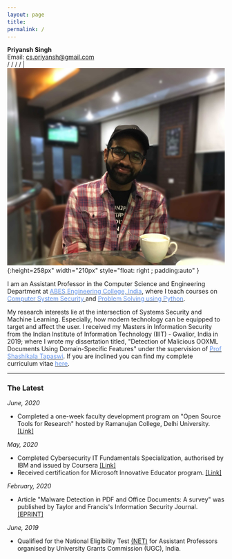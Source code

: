 ```yaml
---
layout: page
title: 
permalink: /
---
```


<head>
	<!-- Place your kit's code here -->
	<script src="https://kit.fontawesome.com/d06797ceaa.js" crossorigin="anonymous"></script>
</head>

**Priyansh Singh** <br> <!-- SDEI <br>  -->    Email: <a href="mailto: cs.priyansh@gmail.com">cs.priyansh@gmail.com</a><br> <a href="https://scholar.google.com/citations?hl=en&user=xN5oO6IAAAAJ" target="_blank"><i class="fab fa-google" href="#"></i></a> /  <a href="https://www.linkedin.com/in/priyanshsingh/" target="_blank"><i class="fab fa-linkedin" href="#"></i></a> / <a href="https://github.com/priyanshs" target="_blank"><i class="fab fa-github" href="#"></i></a> / <a href="https://www.instagram.com/boardslayer" target="_blank"><i class="fab fa-instagram" href="#"></i></a> / <a href="https://twitter.com/boardslayer_" target="_blank"><i class="fab fa-twitter" href="#"></i></a> | ![](/assets/images/priyansh.jpg){:height=258px" width="210px" style="float: right ; padding:auto" }

I am an Assistant Professor in the Computer Science and Engineering Department at [<span style="color: #6495ED">ABES Engineering College, India</span>](https://www.abes.ac.in/), where I teach courses on [<span style="color: #6495ED">Computer System Security </span>](/computer_system_security.md)and [<span style="color: #6495ED">Problem Solving using Python</span>](/problem_solving).

My research interests lie at the intersection of Systems Security and Machine Learning. Especially, how modern technology can be equipped to target and affect the user. I received my Masters in Information Security from the Indian Institute of Information Technology (IIIT) - Gwalior, India in 2019; where I wrote my dissertation titled, "Detection of Malicious OOXML Documents Using Domain-Specific Features" under the supervision of [<span style="color: #6495ED	">Prof Shashikala Tapaswi</span>](https://www.iiitm.ac.in/index.php/en/component/splms/teacher/Prof.Shashikala). If you are inclined you can find my complete curriculum vitae [<span style="color: #6495ED	">here</span>](assets/files/PriyanshSingh.pdf). 

_________________

### The Latest 
_June, 2020_
* Completed a one-week faculty development program on "Open Source Tools for Research" hosted by Ramanujan College, Delhi University.[<span>[Link]</span>](https://drive.google.com/file/d/1sRuurrZD3jQVhcwxJzXK6k-sECeTiV5V/)

_May, 2020_
* Completed Cybersecurity IT Fundamentals Specialization, authorised by IBM and issued by Coursera [<span>[Link]</span>](https://www.youracclaim.com/badges/d65ca7eb-ec0d-4a88-aaf5-bfd78178590a/)
* Received certification for Microsoft Innovative Educator program. [<span>[Link]</span>](https://drive.google.com/file/d/1JRI1RXHiuUi8viFleI6WzfLvo0PuZCUS/)

_February, 2020_
* Article "Malware Detection in PDF and Office Documents: A survey" was published by Taylor and Francis's Information Security Journal. [<span>[EPRINT]</span>](https://www.tandfonline.com/eprint/WUCN42SFVRUKWTWVGUSK/full?target=10.1080/19393555.2020.1723747)

_June, 2019_
* Qualified for the National Eligibility Test [<span>(NET)</span>](https://ugcnet.nta.nic.in/) for Assistant Professors organised by University Grants Commission (UGC), India. 